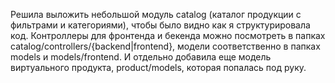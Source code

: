 Решила выложить небольшой модуль catalog (каталог продукции с фильтрами и категориями), чтобы было видно как я структурировала код. Контроллеры для фронтенда и бекенда можно посмотреть в папках catalog/controllers/{backend|frontend}, модели соответственно в папках models и models/frontend. И отдельно добавила еще модель виртуального продукта, product/models, которая попалась под руку.